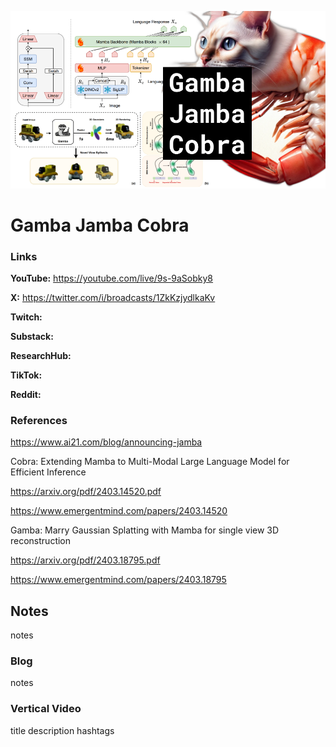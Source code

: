 ![thumbnail](thumbnail.png)

# Gamba Jamba Cobra

### Links

**YouTube:** https://youtube.com/live/9s-9aSobky8

**X:** https://twitter.com/i/broadcasts/1ZkKzjydlkaKv

**Twitch:**

**Substack:**

**ResearchHub:**

**TikTok:**

**Reddit:**

### References

https://www.ai21.com/blog/announcing-jamba

Cobra: Extending Mamba to Multi-Modal Large Language Model for Efficient Inference 

https://arxiv.org/pdf/2403.14520.pdf

https://www.emergentmind.com/papers/2403.14520


Gamba: Marry Gaussian Splatting with Mamba for single view 3D reconstruction

https://arxiv.org/pdf/2403.18795.pdf

https://www.emergentmind.com/papers/2403.18795


## Notes

notes

### Blog

notes

### Vertical Video

title
description
hashtags
